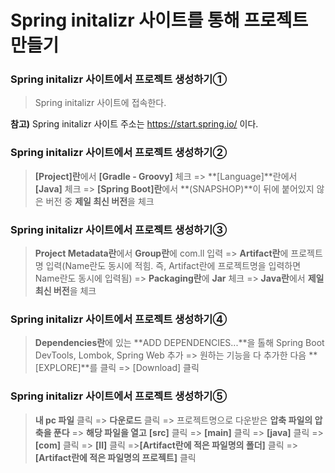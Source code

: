 # Spring initalizr 사이트를 통해 프로젝트 만들기

### Spring initalizr 사이트에서 프로젝트 생성하기①
> Spring initalizr 사이트에 접속한다.

**참고)** Spring initalizr 사이트 주소는 https://start.spring.io/ 이다.

### Spring initalizr 사이트에서 프로젝트 생성하기②
> **[Project]란**에서 **[Gradle - Groovy]** 체크 => **[Language]**란에서 **[Java]** 체크 => **[Spring Boot]란**에서 **(SNAPSHOP)**이 뒤에 붙어있지 않은 버전 중 **제일 최신 버전**을 체크

### Spring initalizr 사이트에서 프로젝트 생성하기③
> **Project Metadata란**에서 **Group란**에 com.ll 입력 => **Artifact란**에 프로젝트명 입력(Name란도 동시에 적힘. 즉, Artifact란에 프로젝트명을 입력하면 Name란도 동시에 입력됨) => **Packaging란**에 **Jar** 체크 => **Java란**에서 **제일 최신 버전**을 체크

### Spring initalizr 사이트에서 프로젝트 생성하기④
> **Dependencies란**에 있는 **ADD DEPENDENCIES...**을 톨해  Spring Boot DevTools, Lombok, Spring Web 추가 => 원하는 기능을 다 추가한 다음 **[EXPLORE]**를 클릭 => [Download] 클릭

### Spring initalizr 사이트에서 프로젝트 생성하기⑤
> **내 pc 파일** 클릭 => **다운로드** 클릭 => 프로젝트명으로 다운받은 **압축 파일의 압축을 푼다** => **해당 파일을 열고** **[src]** 클릭 => **[main]** 클릭 => **[java]** 클릭 => **[com]** 클릭 => **[ll]** 클릭 =>**[Artifact란에 적은 파일명의 폴더]** 클릭 => **[Artifact란에 적은 파일명의 프로젝트]** 클릭 
